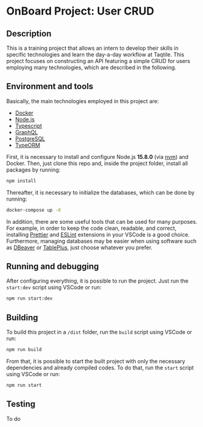 # OnBoard Project: User CRUD

## Description

This is a training project that allows an intern to develop their skills in specific technologies and learn the day-a-day workflow at Taqtile. This project focuses on constructing an API featuring a simple CRUD for users employing many technologies, which are described in the following.

## Environment and tools

Basically, the main technologies employed in this project are:

- [Docker](https://www.docker.com/)
- [Node.js](https://nodejs.org/en/)
- [Typescript](https://www.typescriptlang.org/)
- [GraphQL](https://graphql.org/)
- [PostgreSQL](https://www.postgresql.org/)
- [TypeORM](https://github.com/typeorm/typeorm)

First, it is necessary to install and configure Node.js **15.8.0** (via [nvm](https://github.com/nvm-sh/nvm)) and Docker. Then, just clone this repo and, inside the project folder, install all packages by running:

```sh
npm install
```

Thereafter, it is necessary to initialize the databases, which can be done by running:

```sh
docker-compose up -d
```

In addition, there are some useful tools that can be used for many purposes. For example, in order to keep the code clean, readable, and correct, installing [Prettier](https://marketplace.visualstudio.com/items?itemName=esbenp.prettier-vscode) and [ESLint](https://marketplace.visualstudio.com/items?itemName=dbaeumer.vscode-eslint) extensions in your VSCode is a good choice. Furthermore, managing databases may be easier when using software such as [DBeaver](https://dbeaver.io/) or [TablePlus](https://tableplus.com/), just choose whatever you prefer.

## Running and debugging

After configuring everything, it is possible to run the project. Just run the `start:dev` script using VSCode or run:

```sh
npm run start:dev
```

## Building

To build this project in a `/dist` folder, run the `build` script using VSCode or run:

```sh
npm run build
```

From that, it is possible to start the built project with only the necessary dependencies and already compiled codes. To do that, run the `start` script using VSCode or run:

```sh
npm run start
```

## Testing

To do
